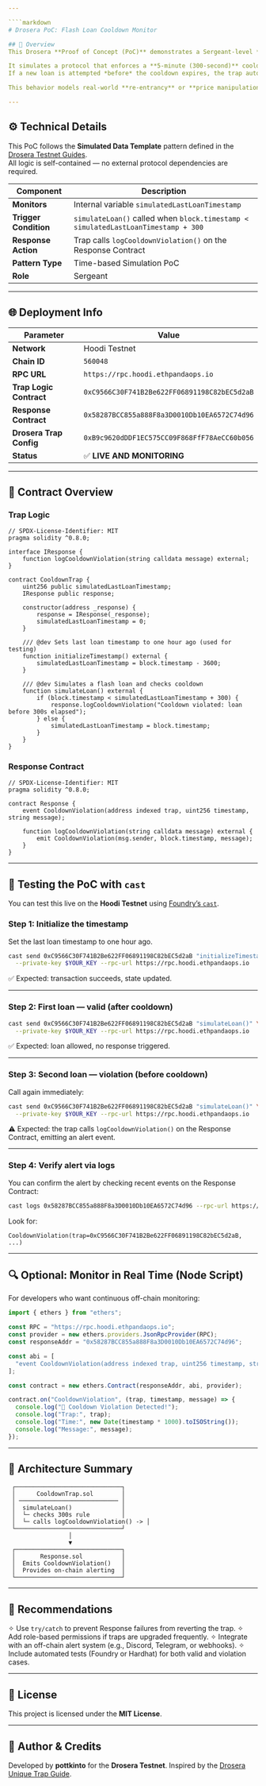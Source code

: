```yaml
---

````markdown
# Drosera PoC: Flash Loan Cooldown Monitor

## 🧠 Overview
This Drosera **Proof of Concept (PoC)** demonstrates a Sergeant-level **trap** designed to monitor for **time-based logic violations** in smart contracts.

It simulates a protocol that enforces a **5-minute (300-second)** cooldown period between flash loans.  
If a new loan is attempted *before* the cooldown expires, the trap automatically triggers and sends an alert to a dedicated **Response Contract**.

This behavior models real-world **re-entrancy** or **price manipulation** exploit patterns.

---
```


## ⚙️ Technical Details
This PoC follows the **Simulated Data Template** pattern defined in the [Drosera Testnet Guides](https://github.com/Idle0x/Drosera-Unique-Trap).  
All logic is self-contained — no external protocol dependencies are required.

| Component | Description |
|------------|-------------|
| **Monitors** | Internal variable `simulatedLastLoanTimestamp` |
| **Trigger Condition** | `simulateLoan()` called when `block.timestamp < simulatedLastLoanTimestamp + 300` |
| **Response Action** | Trap calls `logCooldownViolation()` on the Response Contract |
| **Pattern Type** | Time-based Simulation PoC |
| **Role** | Sergeant |

---

## 🌐 Deployment Info

| Parameter | Value |
|------------|--------|
| **Network** | Hoodi Testnet |
| **Chain ID** | `560048` |
| **RPC URL** | `https://rpc.hoodi.ethpandaops.io` |
| **Trap Logic Contract** | `0xC9566C30F741B2Be622FF06891198C82bEC5d2aB` |
| **Response Contract** | `0x58287BCC855a888F8a3D0010Db10EA6572C74d96` |
| **Drosera Trap Config** | `0xB9c9620dDDF1EC575CC09F868FfF78AeCC60b056` |
| **Status** | ✅ **LIVE AND MONITORING** |

---

## 🧩 Contract Overview

### Trap Logic
```solidity
// SPDX-License-Identifier: MIT
pragma solidity ^0.8.0;

interface IResponse {
    function logCooldownViolation(string calldata message) external;
}

contract CooldownTrap {
    uint256 public simulatedLastLoanTimestamp;
    IResponse public response;

    constructor(address _response) {
        response = IResponse(_response);
        simulatedLastLoanTimestamp = 0;
    }

    /// @dev Sets last loan timestamp to one hour ago (used for testing)
    function initializeTimestamp() external {
        simulatedLastLoanTimestamp = block.timestamp - 3600;
    }

    /// @dev Simulates a flash loan and checks cooldown
    function simulateLoan() external {
        if (block.timestamp < simulatedLastLoanTimestamp + 300) {
            response.logCooldownViolation("Cooldown violated: loan before 300s elapsed");
        } else {
            simulatedLastLoanTimestamp = block.timestamp;
        }
    }
}
````

### Response Contract

```solidity
// SPDX-License-Identifier: MIT
pragma solidity ^0.8.0;

contract Response {
    event CooldownViolation(address indexed trap, uint256 timestamp, string message);

    function logCooldownViolation(string calldata message) external {
        emit CooldownViolation(msg.sender, block.timestamp, message);
    }
}
```

---

## 🧪 Testing the PoC with `cast`

You can test this live on the **Hoodi Testnet** using [Foundry’s `cast`](https://book.getfoundry.sh/reference/cast/).

### Step 1: Initialize the timestamp

Set the last loan timestamp to one hour ago.

```bash
cast send 0xC9566C30F741B2Be622FF06891198C82bEC5d2aB "initializeTimestamp()" \
  --private-key $YOUR_KEY --rpc-url https://rpc.hoodi.ethpandaops.io
```

✅ Expected: transaction succeeds, state updated.

---

### Step 2: First loan — valid (after cooldown)

```bash
cast send 0xC9566C30F741B2Be622FF06891198C82bEC5d2aB "simulateLoan()" \
  --private-key $YOUR_KEY --rpc-url https://rpc.hoodi.ethpandaops.io
```

✅ Expected: loan allowed, no response triggered.

---

### Step 3: Second loan — violation (before cooldown)

Call again immediately:

```bash
cast send 0xC9566C30F741B2Be622FF06891198C82bEC5d2aB "simulateLoan()" \
  --private-key $YOUR_KEY --rpc-url https://rpc.hoodi.ethpandaops.io
```

⚠️ Expected: the trap calls `logCooldownViolation()` on the Response Contract, emitting an alert event.

---

### Step 4: Verify alert via logs

You can confirm the alert by checking recent events on the Response Contract:

```bash
cast logs 0x58287BCC855a888F8a3D0010Db10EA6572C74d96 --rpc-url https://rpc.hoodi.ethpandaops.io
```

Look for:

```
CooldownViolation(trap=0xC9566C30F741B2Be622FF06891198C82bEC5d2aB, ...)
```

---

## 🔍 Optional: Monitor in Real Time (Node Script)

For developers who want continuous off-chain monitoring:

```js
import { ethers } from "ethers";

const RPC = "https://rpc.hoodi.ethpandaops.io";
const provider = new ethers.providers.JsonRpcProvider(RPC);
const responseAddr = "0x58287BCC855a888F8a3D0010Db10EA6572C74d96";

const abi = [
  "event CooldownViolation(address indexed trap, uint256 timestamp, string message)"
];

const contract = new ethers.Contract(responseAddr, abi, provider);

contract.on("CooldownViolation", (trap, timestamp, message) => {
  console.log("🚨 Cooldown Violation Detected!");
  console.log("Trap:", trap);
  console.log("Time:", new Date(timestamp * 1000).toISOString());
  console.log("Message:", message);
});
```

---

## 🧱 Architecture Summary

```text
 ┌──────────────────────────────┐
 │      CooldownTrap.sol        │
 │ ──────────────────────────── │
 │  simulateLoan()              │
 │  └─ checks 300s rule         │
 │  └─ calls logCooldownViolation() -> │
 └──────────────────────────────┘
                 │
                 ▼
 ┌──────────────────────────────┐
 │       Response.sol           │
 │  Emits CooldownViolation()   │
 │  Provides on-chain alerting  │
 └──────────────────────────────┘
```

---

## 🧩 Recommendations

✧ Use `try/catch` to prevent Response failures from reverting the trap.
✧ Add role-based permissions if traps are upgraded frequently.
✧ Integrate with an off-chain alert system (e.g., Discord, Telegram, or webhooks).
✧ Include automated tests (Foundry or Hardhat) for both valid and violation cases.

---

## 📜 License

This project is licensed under the **MIT License**.

---

## 👤 Author & Credits

Developed by **pottkinto** for the **Drosera Testnet**.
Inspired by the [Drosera Unique Trap Guide](https://github.com/Idle0x/Drosera-Unique-Trap).



